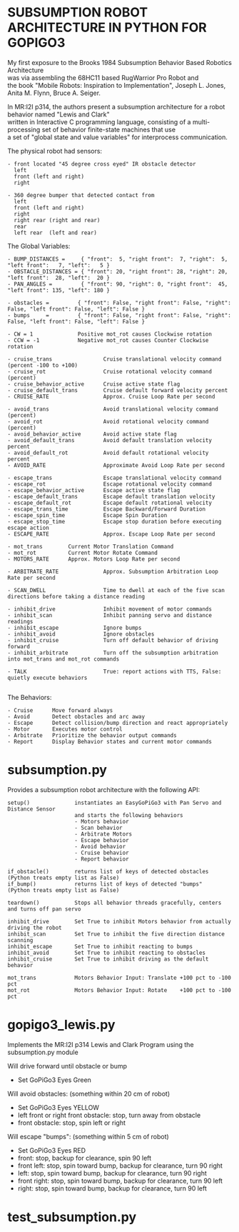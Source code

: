 # SUBSUMPTION ROBOT ARCHITECTURE IN PYTHON FOR GOPIGO3  

My first exposure to the Brooks 1984 Subsumption Behavior Based Robotics Architecture  
was via assembling the 68HC11 based RugWarrior Pro Robot and  
the book "Mobile Robots: Inspiration to Implementation", Joseph L. Jones, Anita M. Flynn, Bruce A. Seiger.  

In MR:I2I p314, the authors present a subsumption architecture for a robot behavior named "Lewis and Clark"  
written in Interactive C programming language, consisting of a multi-processing set of 
behavior finite-state machines that use  
a set of "global state and value variables" for interprocess communication.  

The physical robot had sensors:
```
- front located "45 degree cross eyed" IR obstacle detector
  left
  front (left and right)
  right

- 360 degree bumper that detected contact from  
  left  
  front (left and right)
  right
  right rear (right and rear) 
  rear
  left rear  (left and rear)
```


The Global Variables:
```
- BUMP_DISTANCES =     { "front":  5, "right front":  7, "right":  5, "left front":   7, "left":   5 }
- OBSTACLE_DISTANCES = { "front": 20, "right front": 28, "right": 20, "left front":  28, "left":  20 }
- PAN_ANGLES =         { "front": 90, "right": 0, "right front":  45, "left front": 135, "left": 180 }

- obstacles =         { "front": False, "right front": False, "right":  False, "left front": False, "left": False }
- bumps     =         { "front": False, "right front": False, "right":  False, "left front": False, "left": False }

- CW = 1              Positive mot_rot causes Clockwise rotation
- CCW = -1            Negative mot_rot causes Counter Clockwise rotation

- cruise_trans                Cruise translational velocity command (percent -100 to +100)  
- cruise_rot                  Cruise rotational velocity command (percent)
- cruise_behavior_active      Cruise active state flag  
- cruise_default_trans        Cruise default forward velocity percent   
- CRUISE_RATE                 Approx. Cruise Loop Rate per second

- avoid_trans                 Avoid translational velocity command (percent)  
- avoid_rot                   Avoid rotational velocity command (percent)  
- avoid_behavior_active       Avoid active state flag  
- avoid_default_trans         Avoid default translation velocity percent  
- avoid_default_rot           Avoid default rotational velocity percent
- AVOID_RATE                  Approximate Avoid Loop Rate per second

- escape_trans                Escape translational velocity command  
- escape_rot                  Escape rotational velocity command  
- escape_behavior_active      Escape active state flag  
- escape_default_trans        Escape default translation velocity  
- escape_default_rot          Escape default rotational velocity  
- escape_trans_time           Escape Backward/Forward Duration  
- escape_spin_time            Escape Spin Duration  
- escape_stop_time            Escape stop duration before executing escape action
- ESCAPE_RATE                 Approx. Escape Loop Rate per second

- mot_trans        Current Motor Translation Command  
- mot_rot          Current Motor Rotate Command  
- MOTORS_RATE      Approx. Motors Loop Rate per second

- ARBITRATE_RATE              Approx. Subsumption Arbitration Loop Rate per second

- SCAN_DWELL                  Time to dwell at each of the five scan directions before taking a distance reading

- inhibit_drive               Inhibit movement of motor commands
- inhibit_scan                Inhibit panning servo and distance readings
- inhibit_escape              Ignore bumps
- inhibit_avoid               Ignore obstacles
- inhibit_cruise              Turn off default behavior of driving forward
- inhibit_arbitrate           Turn off the subsumption arbitration into mot_trans and mot_rot commands

- TALK                        True: report actions with TTS, False: quietly execute behaviors
               
```

The Behaviors:
```
- Cruise      Move forward always  
- Avoid       Detect obstacles and arc away  
- Escape      Detect collision/bump direction and react appropriately  
- Motor       Executes motor control  
- Arbitrate   Prioritize the behavior output commands  
- Report      Display Behavior states and current motor commands  
```

# subsumption.py

Provides a subsumption robot architecture with the following API:
```
setup()              instantiates an EasyGoPiGo3 with Pan Servo and Distance Sensor
                     and starts the following behaviors
                     - Motors behavior
                     - Scan behavior
                     - Arbitrate Motors
                     - Escape behavior
                     - Avoid behavior
                     - Cruise behavior
                     - Report behavior

if_obstacle()        returns list of keys of detected obstacles (Python treats empty list as False)
if_bump()            returns list of keys of detected "bumps"   (Python treats empty list as False)

teardown()           Stops all behavior threads gracefully, centers and turns off pan servo

inhibit_drive        Set True to inhibit Motors behavior from actually driving the robot
inhibit_scan         Set True to inhibit the five direction distance scanning 
inhibit_escape       Set True to inhibit reacting to bumps 
inhibit_avoid        Set True to inhibit reacting to obstacles 
inhibit_cruise       Set True to inhibit driving as the default behavior
 
mot_trans            Motors Behavior Input: Translate +100 pct to -100 pct
mot_rot              Motors Behavior Input: Rotate    +100 pct to -100 pct
```

# gopigo3_lewis.py

Implements the MR:I2I p314 Lewis and Clark Program using the subsumption.py module


Will drive forward until obstacle or bump
  - Set GoPiGo3 Eyes Green

Will avoid obstacles: (something within 20 cm of robot)
  - Set GoPiGo3 Eyes YELLOW
  - left front or right front obstacle: stop, turn away from obstacle 
  - front obstacle: stop, spin left or right 

Will escape "bumps": (something within 5 cm of robot)
  - Set GoPiGo3 Eyes RED
  - front: stop, backup for clearance, spin 90 left
  - front left: stop, spin toward bump, backup for clearance, turn 90 right
  - left: stop, spin toward bump, backup for clearance, turn 90 right
  - front right: stop, spin toward bump, backup for clearance, turn 90 left
  - right: stop, spin toward bump, backup for clearance, turn 90 left

# test_subsumption.py
